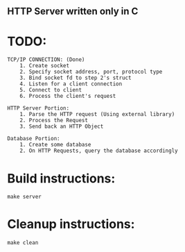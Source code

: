 ## HTTP Server written only in C 

# TODO: 
    TCP/IP CONNECTION: (Done) 
        1. Create socket 
        2. Specify socket address, port, protocol type 
        3. Bind socket fd to step 2's struct 
        4. Listen for a client connection 
        5. Connect to client 
        6. Process the client's request 

    HTTP Server Portion: 
        1. Parse the HTTP request (Using external library)
        2. Process the Request 
        3. Send back an HTTP Object 

    Database Portion: 
        1. Create some database 
        2. On HTTP Requests, query the database accordingly 

# Build instructions: 
`make server`

# Cleanup instructions: 
`make clean`